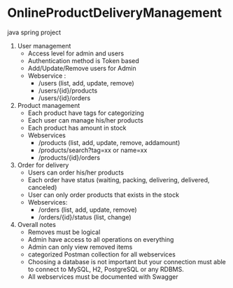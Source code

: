 # OnlineProductDeliveryManagement
java spring project 

1. User management
   - Access level for admin and users
   - Authentication method is Token based
   - Add/Update/Remove users for Admin
   - Webservice :
     - /users (list, add, update, remove)
     - /users/{id}/products
     - /users/{id}/orders
2. Product management
   - Each product have tags for categorizing
   - Each user can manage his/her products
   - Each product has amount in stock
   - Webservices
     - /products (list, add, update, remove, addamount)
     - /products/search?tag=xx or name=xx
     - /products/{id}/orders
3. Order for delivery
   - Users can order his/her products
   - Each order have status (waiting, packing, delivering, delivered, canceled)
   - User can only order products that exists in the stock
   - Webservices:
     - /orders (list, add, update, remove)
     - /orders/{id}/status (list, change)
4. Overall notes
   - Removes must be logical
   - Admin have access to all operations on everything
   - Admin can only view removed items
   - categorized Postman collection for all webservices
   - Choosing a database is not important but your connection must able to connect to MySQL, H2, PostgreSQL or any RDBMS.
   - All webservices must be documented with Swagger
